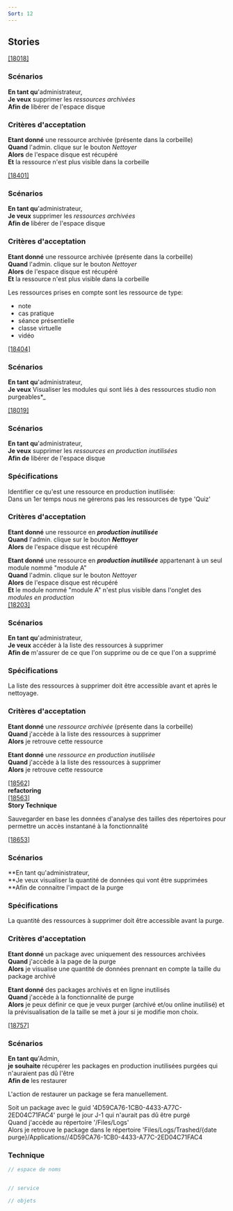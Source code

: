 ```yaml
---
Sort: 12
---
```

## Stories <br>
[[18018]](https://redmine.condate.com/issues/18018)<br>

### Scénarios<br>

**En tant qu**'administrateur,<br>
**Je veux** supprimer les _*ressources archivées*_<br>
**Afin de** libérer de l'espace disque<br>

### Critères d'acceptation<br>

**Etant donné** une ressource archivée (présente dans la corbeille)<br>
**Quand** l'admin. clique sur le bouton _*Nettoyer*_<br>
**Alors** de l'espace disque est récupéré<br>
**Et** la ressource n'est plus visible dans la corbeille<br>


[[18401]](https://redmine.condate.com/issues/18401)<br>

### Scénarios<br>

**En tant qu**'administrateur,<br>
**Je veux** supprimer les _*ressources archivées*_<br>
**Afin de** libérer de l'espace disque<br>

### Critères d'acceptation<br>

**Etant donné** une ressource archivée (présente dans la corbeille)<br>
**Quand** l'admin. clique sur le bouton _*Nettoyer*_<br>
**Alors** de l'espace disque est récupéré<br>
**Et** la ressource n'est plus visible dans la corbeille<br>

Les ressources prises en compte sont les ressource de type:<br>
* note<br>
* cas pratique<br>
* séance présentielle<br>
* classe virtuelle<br>
* vidéo<br>


[[18404]](https://redmine.condate.com/issues/18404)<br>

### Scénarios<br>

**En tant qu**'administrateur,<br>
**Je veux** Visualiser les modules qui sont liés à des ressources studio non purgeables*_<br>


[[18019]](https://redmine.condate.com/issues/18019)<br>

### Scénarios<br>

**En tant qu**'administrateur,<br>
**Je veux** supprimer les _*ressources en production inutilisées*_<br>
**Afin de** libérer de l'espace disque<br>

### Spécifications<br>

Identifier ce qu'est une ressource en production inutilisée:<br>
Dans un 1er temps nous ne gérerons pas les ressources de type 'Quiz'<br>

### Critères d'acceptation<br>

**Etant donné** une ressource en _**production inutilisée**_<br>
**Quand** l'admin. clique sur le bouton _**Nettoyer**_<br>
**Alors** de l'espace disque est récupéré<br>

**Etant donné** une ressource en _**production inutilisée**_ appartenant à un seul module nommé "module A"<br>
**Quand** l'admin. clique sur le bouton _*Nettoyer*_<br>
**Alors** de l'espace disque est récupéré<br>
**Et** le module nommé "module A" n'est plus visible dans l'onglet des _modules en production_<br>
[[18203]](https://redmine.condate.com/issues/18203)<br>

### Scénarios<br>

**En tant qu**'administrateur,<br>
**Je veux** accéder à la liste des ressources à supprimer<br>
**Afin de** m'assurer de ce que l'on supprime ou de ce que l'on a supprimé<br>

### Spécifications<br>

La liste des ressources à supprimer doit être accessible avant et après le nettoyage.<br>

### Critères d'acceptation<br>

**Etant donné** une _*ressource archivée*_ (présente dans la corbeille)<br>
**Quand** j'accède à la liste des ressources à supprimer<br>
**Alors** je retrouve cette ressource<br>

**Etant donné** une _*ressource en production inutilisée*_<br>
**Quand** j'accède à la liste des ressources à supprimer<br>
**Alors** je retrouve cette ressource<br>

[[18562]](https://redmine.condate.com/issues/18562) <br>
**refactoring**<br>
[[18563]](https://redmine.condate.com/issues/18563)<br>
**Story Technique**<br>

Sauvegarder en base les données d'analyse des tailles des répertoires pour permettre un accès instantané à la fonctionnalité<br>


[[18653]](https://redmine.condate.com/issues/18653)<br>

### Scénarios<br>

**En tant qu'administrateur,<br>
**Je veux visualiser la quantité de données qui vont être supprimées <br>
**Afin de connaitre l'impact de la purge<br>

### Spécifications<br>
La quantité des ressources à supprimer doit être accessible avant la purge.<br>

### Critères d'acceptation<br>
**Etant donné** un package avec uniquement des ressources archivées<br>
**Quand** j'accède à la page de la purge<br>
**Alors** je visualise une quantité de données prennant en compte la taille du package archivé<br>

**Etant donné** des packages archivés et en ligne inutilisés<br>
**Quand** j'accède à la fonctionnalité de purge<br>
**Alors** je peux définir ce que je veux purger (archivé et/ou online inutilisé) et la prévisualisation de la taille se met à jour si je modifie mon choix.<br>


[[18757]](https://redmine.condate.com/issues/18757)<br>

### Scénarios<br>

**En tant qu**'Admin,<br>
**je souhaite** récupérer les packages en production inutilisées purgées qui n'auraient pas dû l'être<br>
**Afin de** les restaurer<br>

L'action de restaurer un package se fera manuellement.<br>

Soit un package avec le guid '4D59CA76-1CB0-4433-A77C-2ED04C71FAC4' purgé le jour J-1 qui n'aurait pas dû être purgé<br>
Quand j'accède au répertoire '/Files/Logs'<br>
Alors je retrouve le package dans le répertoire 'Files/Logs/Trashed/{date purge}/Applications/<applicationId>/4D59CA76-1CB0-4433-A77C-2ED04C71FAC4<br>



### Technique

```java
// espace de noms


// service

// objets
```